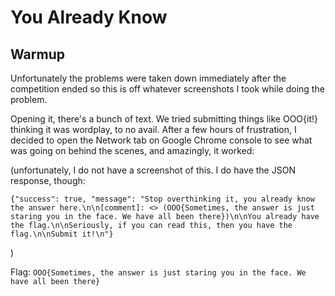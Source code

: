 You Already Know
================

Warmup
------

Unfortunately the problems were taken down immediately after the competition ended so this is off whatever screenshots I took while doing the problem.

Opening it, there's a bunch of text. We tried submitting things like OOO{it!} thinking it was wordplay, to no avail. After a few hours of frustration, I decided to open the Network tab on Google Chrome console to see what was going on behind the scenes, and amazingly, it worked:

(unfortunately, I do not have a screenshot of this. I do have the JSON response, though:

```
{"success": true, "message": "Stop overthinking it, you already know the answer here.\n\n[comment]: <> (OOO{Sometimes, the answer is just staring you in the face. We have all been there})\n\nYou already have the flag.\n\nSeriously, if you can read this, then you have the flag.\n\nSubmit it!\n"}
```

)

Flag: `OOO{Sometimes, the answer is just staring you in the face. We have all been there}`